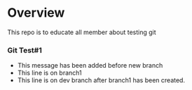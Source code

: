 # Overview
This repo is to educate all member about testing git

### Git Test#1
- This message has been added before new branch
- This line is on branch1
- This line is on dev branch after branch1 has been created.